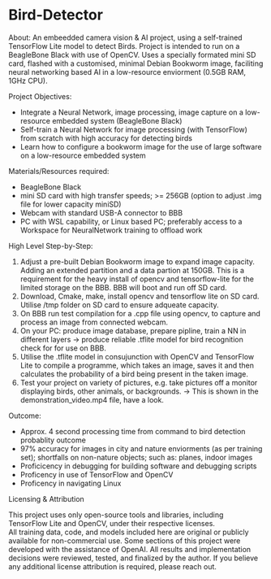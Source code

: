 # Bird-Detector

About:
An embeedded camera vision & AI project, using a self-trained TensorFlow Lite model to detect Birds. Project is intended to run on a BeagleBone Black with use of OpenCV. Uses a specially formated mini SD card, flashed with a customised, minimal Debian Bookworm image, faciliting neural networking based AI in a low-resource enviorment (0.5GB RAM, 1GHz CPU).

Project Objectives:
- Integrate a Neural Network, image processing, image capture on a low-resource embedded system (BeagleBone Black)
- Self-train a Neural Network for image processing (with TensorFlow) from scratch with high accuracy for detecting birds
- Learn how to configure a bookworm image for the use of large software on a low-resource embedded system


Materials/Resources required:
- BeagleBone Black
- mini SD card with high transfer speeds; >= 256GB (option to adjust .img file for lower capacity miniSD)
- Webcam with standard USB-A connector to BBB
- PC with WSL capability, or Linux based PC; preferably access to a Workspace for NeuralNetwork training to offload work

High Level Step-by-Step:

1. Adjust a pre-built Debian Bookworm image to expand image capacity. Adding an extended partition and a data partion at 150GB. This is a requirement for the heavy install of opencv and tensorflow-lite for the limited storage on the BBB. BBB will boot and run off SD card.
2. Download, Cmake, make, install opencv and tensorflow lite on SD card. Utilise /tmp folder on SD card to ensure adqueate capacity.
3. On BBB run test compilation for a .cpp file using opencv, to capture and process an image from connected webcam. 
4. On your PC: produce image database, prepare pipline, train a NN in different layers -> produce reliable .tflite model for bird recognition check for for use on BBB.
5. Utilise the .tflite model in consujunction with OpenCV and TensorFlow Lite to compile a programme, which takes an image, saves it and then calculates the probability of a bird being present in the taken image.
6. Test your project on variety of pictures, e.g. take pictures off a monitor displaying birds, other animals, or backgrounds. -> This is shown in the demonstration_video.mp4 file, have a look.

Outcome:
- Approx. 4 second processing time from command to bird detection probablity outcome
- 97% accuracy for images in city and nature enviorments (as per training set); shortfalls on non-nature objects; such as: planes, indoor images
- Proficicency in debugging for building software and debugging scripts
- Proficency in use of TensorFlow and OpenCV
- Proficency in navigating Linux

Licensing & Attribution

This project uses only open-source tools and libraries, including TensorFlow Lite and OpenCV, under their respective licenses.  
All training data, code, and models included here are original or publicly available for non-commercial use.
Some sections of this project were developed with the assistance of OpenAI. All results and implementation decisions were reviewed, tested, and finalized by the author.
If you believe any additional license attribution is required, please reach out.

